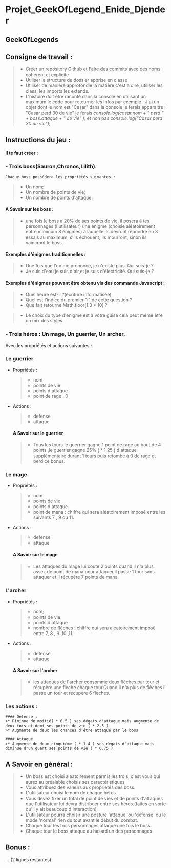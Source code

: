 # Projet_GeekOfLegend_Enide_Djender

## GeekOfLegends

## Consigne de travail :
>* Créer un repository Github et Faire des commits avec des noms cohérent et explicite
>* Utiliser la structure de dossier apprise en classe
>* Utiliser de manière approfondie la matière c'est a dire, utiliser les class, les imports les extends.
>* L'histoire doit être raconté dans la console en utilisant un maximum le code pour retourner les infos par exemple :
J'ai un objet dont le nom est "Casar" dans la console je ferais apparaitre : "Casar perd 30 de vie" je ferais
*console.log(casar.nom + " perd " + boss.attaque + " de vie" );*  et non pas
*console.log("Casar perd 30 de vie");*
## Instructions du jeu :
#### Il te faut créer :

### - Trois boss(Sauron,Chronos,Lilith).
    Chaque boss possédera les propriétés suivantes :
>* Un nom;
>* Un nombre de points de vie;
>* Un nombre de points d'attaque.

#### A Savoir sur les boss :
>* une fois le boss à 20% de ses points de vie, il posera à tes personnages (l'utilisateur) une énigme (choisie aléatoirement entre minimum 3 énigmes) à laquelle ils devront répondre en 3 essais au maximum, s'ils échouent, ils mourront, sinon ils vaincront le boss.


#### Exemples d'énigmes traditionnelles :
>* Une fois que l'on me prononce, je n'existe plus. Qui suis-je ?
>* Je suis d'eau,je suis d'air,et je suis d'électricité. Qui suis-je ?
#### Exemples d'énigmes pouvant être obtenu via des commande Javascript :
>* Quel heure est-il ?(écriture informatisée)
>* Quel est l'indice du premier "i" de cette question ?
>* Que fait retourne Math.floor(1.3 * 10) ?

>* Le choix du type d'enigme est à votre guise cela peut même être un mix des styles


### - Trois héros : Un mage, Un guerrier, Un archer.
Avec les propriétés et actions suivantes :

### Le guerrier
- Propriétés :

    >* nom
    >* points de vie
    >* points d'attaque
    >* point de rage : 0

- Actions :
    >* defense
    >* attaque

    #### A Savoir sur le guerrier
    >* Tous les tours le guerrier gagne 1 point de rage au bout de 4 points ,le guerrier gagne 25% ( * 1.25 ) d'attaque supplémentaire durant 1 tours puis retombe à 0 de rage et perd ce bonus.

### Le mage
- Propriétés :
    >* nom
    >* points de vie
    >* points d'attaque
    >* point de mana : chiffre qui sera aléatoirement imposé entre les suivants 7 , 9 ou 11.

- Actions :
    >* defense
    >* attaque

    #### A Savoir sur le mage
    >* Les attaques du mage lui coute 2 points quand il n'a plus assez de point de mana pour attaquer,il passe 1 tour sans attaquer et il récupère 7 points de mana

### L'archer
- Propriétés :
    >* nom;
    >* points de vie
    >* points d'attaque
    >* nombre de flêches : chiffre qui sera aléatoirement imposé entre  7, 8 , 9 ,10 ,11.

- Actions :
    >* defense
    >* attaque

    #### A Savoir sur l'archer
    >* les attaques de l'archer consomme deux flèches par tour et récupère une flèche chaque tour.Quand il n'a plus de flèches il passe un tour et récupère 6 flèches.

### Les actions :
    #### Defense :
    >* Diminue de moitié( * 0.5 ) ses dégats d'attaque mais augmente de deux fois et demi ses points de vie ( * 2.5 ).
    >* Augmente de deux les chances d'être attaqué par le boss

    #### Attaque
    >* Augmente de deux cinquième ( * 1.4 ) ses dégats d'attaque mais diminue d'un quart ses points de vie ( * 0.75 )


## A Savoir en général :
>* Un boss est choisi aléatoirement parmis les trois, c'est vous qui aurez au préalable choisis ses caractéristiques
>* Vous attribuez des valeurs aux propriétés des boss.
>* L'utilisateur choisi le nom de chaque héros
>* Vous devez fixer un total de point de vies et de points d'attaques que l'utilisateur lui devra distribuer entre ses héros.(faites en sorte qu'il y ait beaucoup d'interaction)
>* L'utilisateur pourra choisir une posture 'attaque' ou 'défense' ou le mode 'normal' rien du tout avant le début du combat.
>* Chaque tour les trois personnages attaque une fois le boss.
>* Chaque tour le boss attaque au hasard un des personnages


## Bonus :
... (2 lignes restantes)